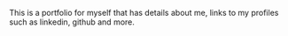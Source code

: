 This is a portfolio for myself that has details about me, links to my profiles such 
as linkedin, github and more. 